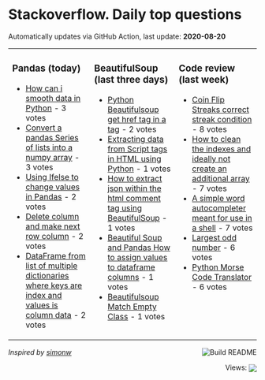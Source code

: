 # Stackoverflow. Daily top questions 

Automatically updates via GitHub Action, last update: **<!-- date starts -->2020-08-20<!-- date ends -->**


<table><tr><td valign="top" width="33%">

### Pandas (today)
<!-- pandas starts -->
* [How can i smooth data in Python](https://stackoverflow.com/questions/63511090/how-can-i-smooth-data-in-python) - 3 votes
* [Convert a pandas Series of lists into a numpy array](https://stackoverflow.com/questions/63505439/convert-a-pandas-series-of-lists-into-a-numpy-array) - 3 votes
* [Using Ifelse to change values in Pandas](https://stackoverflow.com/questions/63512202/using-if-else-to-change-values-in-pandas) - 2 votes
* [Delete column and make next row column](https://stackoverflow.com/questions/63509387/delete-column-and-make-next-row-column) - 2 votes
* [DataFrame from list of multiple dictionaries where keys are index and values is column data](https://stackoverflow.com/questions/63510343/dataframe-from-list-of-multiple-dictionaries-where-keys-are-index-and-values-is) - 2 votes
<!-- pandas ends -->
</td><td valign="top" width="34%">


### BeautifulSoup (last three days)
<!-- beautifulsoup starts -->
* [Python Beautifulsoup get href tag in a tag](https://stackoverflow.com/questions/63449111/python-beautifulsoup-get-href-tag-in-a-tag) - 2 votes
* [Extracting data from Script tags in HTML using Python](https://stackoverflow.com/questions/63461993/extracting-data-from-script-tags-in-html-using-python) - 1 votes
* [How to extract json within the html comment tag using BeautifulSoup](https://stackoverflow.com/questions/63511163/how-to-extract-json-within-the-html-comment-tag-using-beautifulsoup) - 1 votes
* [Beautiful Soup and Pandas How to assign values to dataframe columns](https://stackoverflow.com/questions/63495724/beautiful-soup-and-pandas-how-to-assign-values-to-dataframe-columns) - 1 votes
* [Beautifulsoup Match Empty Class](https://stackoverflow.com/questions/63494930/beautifulsoup-match-empty-class) - 1 votes
<!-- beautifulsoup ends -->
</td><td valign="top" width="34%">


### Сode review (last week)
<!-- python starts -->
* [Coin Flip Streaks  correct streak condition](https://codereview.stackexchange.com/questions/247936/coin-flip-streaks-correct-streak-condition) - 8 votes
* [How to clean the indexes and ideally not create an additional array](https://codereview.stackexchange.com/questions/247981/how-to-clean-the-indexes-and-ideally-not-create-an-additional-array) - 7 votes
* [A simple word autocompleter meant for use in a shell](https://codereview.stackexchange.com/questions/248100/a-simple-word-autocompleter-meant-for-use-in-a-shell) - 7 votes
* [Largest odd number](https://codereview.stackexchange.com/questions/248102/largest-odd-number) - 6 votes
* [Python Morse Code Translator](https://codereview.stackexchange.com/questions/248068/python-morse-code-translator) - 6 votes
<!-- python ends -->
</td></tr></table>

<a href="https://github.com/hp0404/hp0404/actions"><img src="https://github.com/hp0404/hp0404/workflows/Build%20README/badge.svg" align="right" alt="Build README"></a> <p>*Inspired by  [simonw](https://github.com/simonw/simonw)*</p>

<div align="right">
<p></p> Views:
<img src="https://profile-counter.glitch.me/hp0404/count.svg" align="center">
</div>
